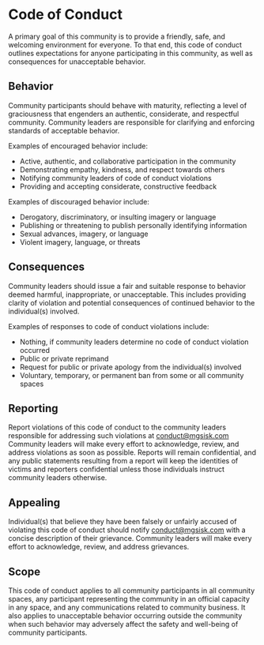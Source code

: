 # Code of Conduct

A primary goal of this community is to provide a friendly, safe, and welcoming
environment for everyone. To that end, this code of conduct outlines
expectations for anyone participating in this community, as well as consequences
for unacceptable behavior.

## Behavior

Community participants should behave with maturity, reflecting a level of
graciousness that engenders an authentic, considerate, and respectful
community. Community leaders are responsible for clarifying and enforcing
standards of acceptable behavior.

Examples of encouraged behavior include:

- Active, authentic, and collaborative participation in the community
- Demonstrating empathy, kindness, and respect towards others
- Notifying community leaders of code of conduct violations
- Providing and accepting considerate, constructive feedback

Examples of discouraged behavior include:

- Derogatory, discriminatory, or insulting imagery or language
- Publishing or threatening to publish personally identifying information
- Sexual advances, imagery, or language
- Violent imagery, language, or threats

## Consequences

Community leaders should issue a fair and suitable response to behavior deemed
harmful, inappropriate, or unacceptable. This includes providing clarity of
violation and potential consequences of continued behavior to the individual(s)
involved.

Examples of responses to code of conduct violations include:

- Nothing, if community leaders determine no code of conduct violation occurred
- Public or private reprimand
- Request for public or private apology from the individual(s) involved
- Voluntary, temporary, or permanent ban from some or all community spaces

## Reporting

Report violations of this code of conduct to the community leaders responsible
for addressing such violations at <conduct@mgsisk.com> Community leaders will
make every effort to acknowledge, review, and address violations as soon as
possible. Reports will remain confidential, and any public statements resulting
from a report will keep the identities of victims and reporters confidential
unless those individuals instruct community leaders otherwise.

## Appealing

Individual(s) that believe they have been falsely or unfairly accused of
violating this code of conduct should notify <conduct@mgsisk.com> with a concise
description of their grievance. Community leaders will make every effort to
acknowledge, review, and address grievances.

## Scope

This code of conduct applies to all community participants in all community
spaces, any participant representing the community in an official capacity in
any space, and any communications related to community business. It also applies
to unacceptable behavior occurring outside the community when such behavior may
adversely affect the safety and well-being of community participants.
